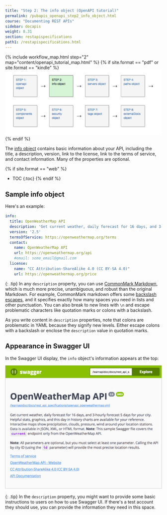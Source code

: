 ```yaml
---
title: "Step 2: The info object (OpenAPI tutorial)"
permalink: /pubapis_openapi_step2_info_object.html
course: "Documenting REST APIs"
sidebar: docapis
weight: 8.31
section: restapispecifications
path1: /restapispecifications.html
---
```


{% include workflow_map.html step="2" map="content/openapi_tutorial_map.html"  %}
{% if site.format == "pdf" or site.format == "kindle" %}
<img src="images/openapistep2.png"/>
{% endif %}

The [info object](https://github.com/OAI/OpenAPI-Specification/blob/master/versions/3.0.1.md#infoObject) contains basic information about your API, including the title, a description, version, link to the license, link to the terms of service, and contact information. Many of the properties are optional.

{% if site.format == "web" %}
* TOC
{:toc}
{% endif %}

## Sample info object

Here's an example:

```yaml
info:
  title: OpenWeatherMap API
  description: 'Get current weather, daily forecast for 16 days, and 3-hourly forecast 5 days for your city. Helpful stats, graphics, and this day in history charts are available for your reference. Interactive maps show precipitation, clouds, pressure, wind around your location stations. Data is available in JSON, XML, or HTML format. **Note**: This sample Swagger file covers the `current` endpoint only from the OpenWeatherMap API. <br/><br/> **Note**: All parameters are optional, but you must select at least one parameter. Calling the API by city ID (using the `id` parameter) will provide the most precise location results.'
  version: '2.5'
  termsOfService: https://openweathermap.org/terms
  contact:
    name: OpenWeatherMap API
    url: https://openweathermap.org/api
    #email: some_email@gmail.com
  license:
    name: "CC Attribution-ShareAlike 4.0 (CC BY-SA 4.0)"
    url: https://openweathermap.org/price
```

{: .tip}
In any `description` property, you can use [CommonMark Markdown](http://spec.commonmark.org/0.27/), which is much more precise, unambiguous, and robust than the original Markdown. For example, CommonMark markdown offers some [backslash escapes](http://spec.commonmark.org/0.27/#backslash-escapes), and it specifies exactly how many spaces you need in lists and other punctuation. You can also break to new lines with `\n` and escape problematic characters like quotation marks or colons with a backslash.

As you write content in `description` properties, note that colons are problematic in YAML because they signify new levels. Either escape colons with a backslash or enclose the `description` value in quotation marks.

## Appearance in Swagger UI

In the Swagger UI display, the `info` object's information appears at the top:

<a href="http://idratherbewriting.com/learnapidoc/assets/files/swagger/index.html" class="noExtIcon"><img src="images/openapitutorial_info_object.png" class="medium" /></a>

{: .tip}
In the `description` property, you might want to provide some basic instructions to users on how to use Swagger UI. If there's a test account they should use, you can provide the information they need in this space.
